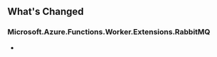 ## What's Changed

<!-- Please add your release notes in the following format:
- My change description (#PR/#issue)
-->

### Microsoft.Azure.Functions.Worker.Extensions.RabbitMQ <version>

- <event>
